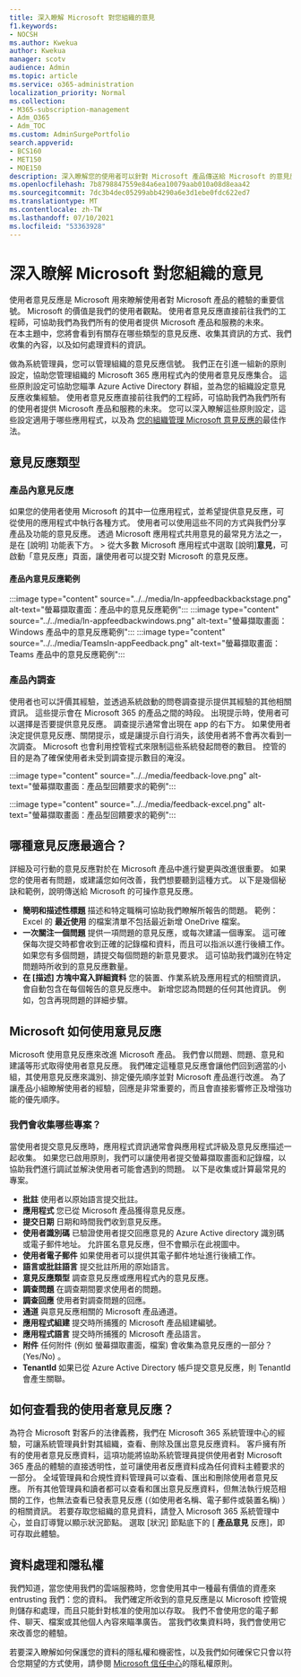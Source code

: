 ```yaml
---
title: 深入瞭解 Microsoft 對您組織的意見
f1.keywords:
- NOCSH
ms.author: Kwekua
author: Kwekua
manager: scotv
audience: Admin
ms.topic: article
ms.service: o365-administration
localization_priority: Normal
ms.collection:
- M365-subscription-management
- Adm_O365
- Adm_TOC
ms.custom: AdminSurgePortfolio
search.appverid:
- BCS160
- MET150
- MOE150
description: 深入瞭解您的使用者可以針對 Microsoft 產品傳送給 Microsoft 的意見反應。
ms.openlocfilehash: 7b8798847559e84a6ea10079aab010a08d8eaa42
ms.sourcegitcommit: 7dc3b4dec05299abb4290a6e3d1ebe0fdc622ed7
ms.translationtype: MT
ms.contentlocale: zh-TW
ms.lasthandoff: 07/10/2021
ms.locfileid: "53363928"
---
```

# <a name="learn-about-microsoft-feedback-for-your-organization"></a>深入瞭解 Microsoft 對您組織的意見

使用者意見反應是 Microsoft 用來瞭解使用者對 Microsoft 產品的體驗的重要信號。 Microsoft 的價值是我們的使用者觀點。 使用者意見反應直接前往我們的工程師，可協助我們為我們所有的使用者提供 Microsoft 產品和服務的未來。  
在本主題中，您將會看到有關存在哪些類型的意見反應、收集其資訊的方式、我們收集的內容，以及如何處理資料的資訊。

做為系統管理員，您可以管理組織的意見反應信號。 我們正在引進一組新的原則設定，協助您管理組織的 Microsoft 365 應用程式內的使用者意見反應集合。 這些原則設定可協助您瞄準 Azure Active Directory 群組，並為您的組織設定意見反應收集經驗。 使用者意見反應直接前往我們的工程師，可協助我們為我們所有的使用者提供 Microsoft 產品和服務的未來。 您可以深入瞭解這些原則設定，這些設定適用于哪些應用程式，以及為 [您的組織管理 Microsoft 意見反應的](../manage/manage-feedback-ms-org.md)最佳作法。

## <a name="feedback-types"></a>意見反應類型

### <a name="in-product-feedback"></a>產品內意見反應

如果您的使用者使用 Microsoft 的其中一位應用程式，並希望提供意見反應，可從使用的應用程式中執行各種方式。 使用者可以使用這些不同的方式與我們分享產品及功能的意見反應。 透過 Microsoft 應用程式共用意見的最常見方法之一，是在 [說明] 功能表下方。   >  從大多數 Microsoft 應用程式中選取 [說明]**意見**，可啟動「意見反應」頁面，讓使用者可以提交對 Microsoft 的意見反應。

#### <a name="in-product-feedback-examples"></a>產品內意見反應範例

:::image type="content" source="../../media/In-appfeedbackbackstage.png" alt-text="螢幕擷取畫面：產品中的意見反應範例":::
:::image type="content" source="../../media/In-appfeedbackwindows.png" alt-text="螢幕擷取畫面： Windows 產品中的意見反應範例":::
:::image type="content" source="../../media/TeamsIn-appFeedback.png" alt-text="螢幕擷取畫面： Teams 產品中的意見反應範例":::

### <a name="in-product-surveys"></a>產品內調查

使用者也可以評價其經驗，並透過系統啟動的問卷調查提示提供其經驗的其他相關資訊。 這些提示會在 Microsoft 365 的產品之間的時段。 出現提示時，使用者可以選擇是否要提供意見反應。 調查提示通常會出現在 app 的右下方。 如果使用者決定提供意見反應、關閉提示，或是讓提示自行消失，該使用者將不會再次看到一次調查。 Microsoft 也會利用控管程式來限制這些系統發起問卷的數目。  控管的目的是為了確保使用者未受到調查提示數目的淹沒。

:::image type="content" source="../../media/feedback-love.png" alt-text="螢幕擷取畫面：產品型回饋要求的範例":::

:::image type="content" source="../../media/feedback-excel.png" alt-text="螢幕擷取畫面：產品型回饋要求的範例":::

## <a name="what-kind-of-feedback-is-best"></a>哪種意見反應最適合？

詳細及可行動的意見反應對於在 Microsoft 產品中進行變更與改進很重要。 如果您的使用者有問題，或建議您如何改善，我們想要聽到這種方式。 以下是幾個秘訣和範例，說明傳送給 Microsoft 的可操作意見反應。

- **簡明和描述性標題**   描述和特定職稱可協助我們瞭解所報告的問題。 範例： Excel 的 **最近使用** 的檔案清單不包括最近新增 OneDrive 檔案。
- **一次關注一個問題**   提供一項問題的意見反應，或每次建議一個專案。 這可確保每次提交時都會收到正確的記錄檔和資料，而且可以指派以進行後續工作。 如果您有多個問題，請提交每個問題的新意見要求。 這可協助我們識別在特定問題時所收到的意見反應數量。
- **在 [描述] 方塊中寫入詳細資料**   您的裝置、作業系統及應用程式的相關資訊，會自動包含在每個報告的意見反應中。 新增您認為問題的任何其他資訊。 例如，包含再現問題的詳細步驟。

## <a name="how-microsoft-uses-feedback"></a>Microsoft 如何使用意見反應

Microsoft 使用意見反應來改進 Microsoft 產品。 我們會以問題、問題、意見和建議等形式取得使用者意見反應。 我們確定這種意見反應會讓他們回到適當的小組，其使用意見反應來識別、排定優先順序並對 Microsoft 產品進行改進。 為了讓產品小組瞭解使用者的經驗，回應是非常重要的，而且會直接影響修正及增強功能的優先順序。

### <a name="what-do-we-collect"></a>我們會收集哪些專案？

當使用者提交意見反應時，應用程式資訊通常會與應用程式評級及意見反應描述一起收集。  如果您已啟用原則，我們可以讓使用者提交螢幕擷取畫面和記錄檔，以協助我們進行調試並解決使用者可能會遇到的問題。 以下是收集或計算最常見的專案。

- **批註**   使用者以原始語言提交批註。
- **應用程式**   您已從 Microsoft 產品獲得意見反應。
- **提交日期**   日期和時間我們收到意見反應。
- **使用者識別碼**   已驗證使用者提交回應意見的 Azure Active directory 識別碼或電子郵件地址。 允許匿名意見反應，但不會顯示在此視圖中。
- **使用者電子郵件**   如果使用者可以提供其電子郵件地址進行後續工作。
- **語言或批註語言**   提交批註所用的原始語言。
- **意見反應類型**   調查意見反應或應用程式內的意見反應。
- **調查問題**   在調查期間要求使用者的問題。
- **調查回應**   使用者對調查問題的回應。
- **通道**   與意見反應相關的 Microsoft 產品通道。
- **應用程式組建**   提交時所捕獲的 Microsoft 產品組建編號。
- **應用程式語言**   提交時所捕獲的 Microsoft 產品語言。
- **附件**   任何附件 (例如 螢幕擷取畫面，檔案) 會收集為意見反應的一部分？  (Yes/No) 。
- **TenantId**  如果已從 Azure Active Directory 帳戶提交意見反應，則 TenantId 會產生關聯。

## <a name="how-can-i-see-my-users-feedback"></a>如何查看我的使用者意見反應？

為符合 Microsoft 對客戶的法律義務，我們在 Microsoft 365 系統管理中心的經驗，可讓系統管理員針對其組織，查看、刪除及匯出意見反應資料。 客戶擁有所有的使用者意見反應資料，這項功能將協助系統管理員提供使用者對 Microsoft 365 產品的體驗的直接透明性，並可讓使用者反應資料成為任何資料主體要求的一部分。 全域管理員和合規性資料管理員可以查看、匯出和刪除使用者意見反應。 所有其他管理員和讀者都可以查看和匯出意見反應資料，但無法執行規范相關的工作，也無法查看已發表意見反應 (（如使用者名稱、電子郵件或裝置名稱) ）的相關資訊。 若要存取您組織的意見資料，請登入 Microsoft 365 系統管理中心，並自訂導覽以顯示狀況節點。 選取 [狀況] 節點底下的 [ **產品意見** 反應]，即可存取此體驗。

## <a name="data-handling-and-privacy"></a>資料處理和隱私權

我們知道，當您使用我們的雲端服務時，您會使用其中一種最有價值的資產來 entrusting 我們：您的資料。 我們確定所收到的意見反應是以 Microsoft 控管規則儲存和處理，而且只能針對核准的使用加以存取。 我們不會使用您的電子郵件、聊天、檔案或其他個人內容來瞄準廣告。 當我們收集資料時，我們會使用它來改善您的體驗。

若要深入瞭解如何保護您的資料的隱私權和機密性，以及我們如何確保它只會以符合您期望的方式使用，請參閱 [Microsoft 信任中心](https://www.microsoft.com/trust-center/privacy)的隱私權原則。

